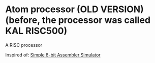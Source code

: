 Atom processor (OLD VERSION) (before, the processor was called KAL RISC500)
====================

A RISC processor

Inspired of: [Simple 8-bit Assembler Simulator](https://schweigi.github.io/assembler-simulator/)
